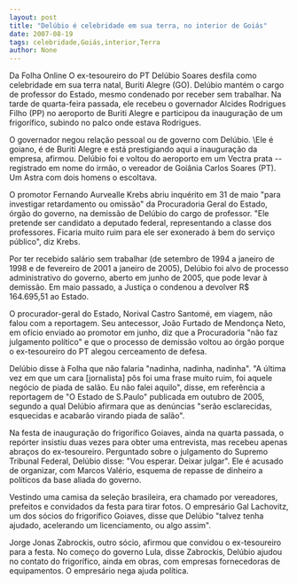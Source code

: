 ```yaml
---
layout: post
title: "Delúbio é celebridade em sua terra, no interior de Goiás"
date: 2007-08-19
tags: celebridade,Goiás,interior,Terra
author: None
---
```

Da Folha Online
O ex-tesoureiro do PT Del&uacute;bio Soares desfila como celebridade em sua terra natal, Buriti Alegre (GO). Del&uacute;bio mant&eacute;m o cargo de professor do Estado, mesmo condenado por receber sem trabalhar. Na tarde de quarta-feira passada, ele recebeu o governador Alcides Rodrigues Filho (PP) no aeroporto de Buriti Alegre e participou da inaugura&ccedil;&atilde;o de um frigor&iacute;fico, subindo no palco onde estava Rodrigues. 

O governador negou rela&ccedil;&atilde;o pessoal ou de governo com Del&uacute;bio. \Ele &eacute; goiano, &eacute; de Buriti Alegre e est&aacute; prestigiando aqui a inaugura&ccedil;&atilde;o da empresa\, afirmou. Del&uacute;bio foi e voltou do aeroporto em um Vectra prata --registrado em nome do irm&atilde;o, o vereador de Goi&acirc;nia Carlos Soares (PT). Um Astra com dois homens o escoltava. 

O promotor Fernando Aurvealle Krebs abriu inqu&eacute;rito em 31 de maio &quot;para investigar retardamento ou omiss&atilde;o&quot; da Procuradoria Geral do Estado, &oacute;rg&atilde;o do governo, na demiss&atilde;o de Del&uacute;bio do cargo de professor. &quot;Ele pretende ser candidato a deputado federal, representando a classe dos professores. Ficaria muito ruim para ele ser exonerado &agrave; bem do servi&ccedil;o p&uacute;blico&quot;, diz Krebs. 

Por ter recebido sal&aacute;rio sem trabalhar (de setembro de 1994 a janeiro de 1998 e de fevereiro de 2001 a janeiro de 2005), Del&uacute;bio foi alvo de processo administrativo do governo, aberto em junho de 2005, que pode levar &agrave; demiss&atilde;o. Em maio passado, a Justi&ccedil;a o condenou a devolver R$ 164.695,51 ao Estado. 

O procurador-geral do Estado, Norival Castro Santom&eacute;, em viagem, n&atilde;o falou com a reportagem. Seu antecessor, Jo&atilde;o Furtado de Mendon&ccedil;a Neto, em of&iacute;cio enviado ao promotor em junho, diz que a Procuradoria &quot;n&atilde;o faz julgamento pol&iacute;tico&quot; e que o processo de demiss&atilde;o voltou ao &oacute;rg&atilde;o porque o ex-tesoureiro do PT alegou cerceamento de defesa. 

Del&uacute;bio disse &agrave; Folha que n&atilde;o falaria &quot;nadinha, nadinha, nadinha&quot;. &quot;A &uacute;ltima vez em que um cara [jornalista] p&ocirc;s foi uma frase muito ruim, foi aquele neg&oacute;cio de piada de sal&atilde;o. Eu n&atilde;o falei aquilo&quot;, disse, em refer&ecirc;ncia a reportagem de &quot;O Estado de S.Paulo&quot; publicada em outubro de 2005, segundo a qual Del&uacute;bio afirmara que as den&uacute;ncias &quot;ser&atilde;o esclarecidas, esquecidas e acabar&atilde;o virando piada de sal&atilde;o&quot;. 

Na festa de inaugura&ccedil;&atilde;o do frigor&iacute;fico Goiaves, ainda na quarta passada, o rep&oacute;rter insistiu duas vezes para obter uma entrevista, mas recebeu apenas abra&ccedil;os do ex-tesoureiro. Perguntado sobre o julgamento do Supremo Tribunal Federal, Del&uacute;bio disse: &quot;Vou esperar. Deixar julgar&quot;. Ele &eacute; acusado de organizar, com Marcos Val&eacute;rio, esquema de repasse de dinheiro a pol&iacute;ticos da base aliada do governo. 

Vestindo uma camisa da sele&ccedil;&atilde;o brasileira, era chamado por vereadores, prefeitos e convidados da festa para tirar fotos. O empres&aacute;rio Gal Lachovitz, um dos s&oacute;cios do frigor&iacute;fico Goiaves, disse que Del&uacute;bio &quot;talvez tenha ajudado, acelerando um licenciamento, ou algo assim&quot;. 

Jorge Jonas Zabrockis, outro s&oacute;cio, afirmou que convidou o ex-tesoureiro para a festa. No come&ccedil;o do governo Lula, disse Zabrockis, Del&uacute;bio ajudou no contato do frigor&iacute;fico, ainda em obras, com empresas fornecedoras de equipamentos. O empres&aacute;rio nega ajuda pol&iacute;tica.  